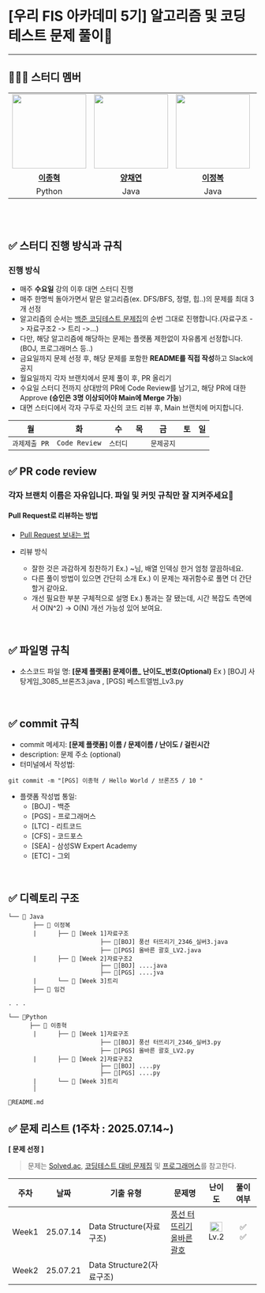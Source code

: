 #  [우리 FIS 아카데미 5기] 알고리즘 및 코딩 테스트 문제 풀이📖

---


## 👩‍👦‍👦 **스터디 멤버**
<table>
 <tr>
    <td align="center"><a href="https://github.com/Jhcki222"><img src="https://avatars.githubusercontent.com/Jhcki222" width="150px;" alt=""></td>
    <td align="center"><a href="https://github.com/Yang-Chaeyeon"><img src="https://avatars.githubusercontent.com/Yang-Chaeyeon" width="150px;" alt=""></td>
    <td align="center"><a href="https://github.com/JBL28"><img src="https://avatars.githubusercontent.com/JBL28" width="150px;" alt=""></td>
    <td align="center"><a href="https://github.com/wo-oaw"><img src="https://avatars.githubusercontent.com/wo-oaw" width="150px;" alt=""></td>
    <td align="center"><a href="https://github.com/woni-jo"><img src="https://avatars.githubusercontent.com/woni-jo" width="150px;" alt=""></td>
    <td align="center"><a href="https://github.com/Ju-Min-Kyung"><img src="https://avatars.githubusercontent.com/Ju-Min-Kyung" width="150px;" alt=""></td>
  </tr>
  <tr>
    <td align="center"><a href="https://github.com/Seongho0503"><b>이종혁</b></td>
    <td align="center"><a href="https://github.com/Mosquito0076"><b>양채연</b></td>
    <td align="center"><a href="https://github.com/Juwon-Kiim"><b>이정복</b></td>
    <td align="center"><a href="https://github.com/cssopy"><b>임건애</b></td>
    <td align="center"><a href="https://github.com/lea-hwang"><b>조원희</b></td>
    <td align="center"><a href="https://github.com/lea-hwang"><b>주민경</b></td>
  </tr>
  <tr> 
    <td align="center">Python</td>
    <td align="center">Java</td>
    <td align="center">Java<y</td>
    <td align="center">Java</td>
    <td align="center">Java</td>
    <td align="center">Python</td>
  </tr> 
</table>

<br />

<br />

## ✅ 스터디 진행 방식과 규칙

### 진행 방식
- 매주 **수요일** 강의 이후 대면 스터디 진행
- 매주 한명씩 돌아가면서 맡은 알고리즘(ex. DFS/BFS, 정렬, 힙..)의 문제를 최대 3개 선정
- 알고리즘의 순서는 [백준 코딩테스트 문제집](https://github.com/tony9402/baekjoon/tree/main)의 순번 그대로 진행합니다.(자료구조 -> 자료구조2 -> 트리 ->...)
- 다만, 해당 알고리즘에 해당하는 문제는 플랫폼 제한없이 자유롭게 선정합니다. (BOJ, 프로그래머스 등..)
- 금요일까지 문제 선정 후, 해당 문제를 포함한 **README를 직접 작성**하고 Slack에 공지
- 월요일까지 각자 브랜치에서 문제 풀이 후, PR 올리기
- 수요일 스터디 전까지 상대방의 PR에 Code Review를 남기고, 해당 PR에 대한 Approve **(승인은 3명 이상되어야 Main에 Merge 가능**)
- 대면 스터디에서 각자 구두로 자신의 코드 리뷰 후, Main 브랜치에 머지합니다.

|월|화|수|목|금|토|일|
|:---:|:---:|:---:|:---:|:---:|:---:|:---:|
|`과제제출 PR`|`Code Review`|`스터디`||`문제공지`|||

## ✅ PR code review

### 각자 브랜치 이름은 자유입니다. 파일 및 커밋 규칙만 잘 지켜주세요🙏

#### Pull Request로 리뷰하는 방법   
- [Pull Request 보내는 법](https://wayhome25.github.io/git/2017/07/08/git-first-pull-request-story/)  


- 리뷰 방식
    - 잘한 것은 과감하게 칭찬하기 Ex.) ~님, 배열 인덱싱 한거 엄청 깔끔하네요. 
    - 다른 풀이 방법이 있으면 간단히 소개 Ex.) 이 문제는 재귀함수로 풀면 더 간단할거 같아요.
    - 개선 필요한 부분 구체적으로 설명 Ex.) 통과는 잘 됐는데, 시간 복잡도 측면에서 O(N^2) → O(N) 개선 가능성 있어 보여요.
<br />

## ✅ 파일명 규칙
- 소스코드 파일 명: **[문제 플랫폼] 문제이름_ 난이도_번호(Optional)**
Ex ) [BOJ] 사탕게임_3085_브론즈3.java , [PGS] 베스트엘범_Lv3.py

<br />

## ✅ commit 규칙
- commit 메세지: **[문제 플랫폼] 이름 / 문제이름 / 난이도 / 걸린시간**
- description: 문제 주소 (optional)
- 터미널에서 작성법: 
```
git commit -m "[PGS] 이종혁 / Hello World / 브론즈5 / 10 "
```
- 플랫폼 작성법 통일: 
  * [BOJ] - 백준 
  * [PGS] - 프로그래머스
  * [LTC] - 리트코드
  * [CFS] - 코드포스
  * [SEA] - 삼성SW Expert Academy
  * [ETC] - 그외

<br />

## ✅ 디렉토리 구조
```
└── 📂 Java 
       ├── 📂 이정복
       |      ├── 📂 [Week 1]자료구조
                          ├── 💾[BOJ] 풍선 터뜨리기_2346_실버3.java
                          ├── 💾[PGS] 올바른 괄호_LV2.java
       |      ├── 📂 [Week 2]자료구조2
                          ├── 💾[BOJ] ....java
                          ├── 💾[PGS] ....jva
       |      └── 📂 [Week 3]트리
       ├── 📂 임건 

. . .
 
└── 📂Python 
      ├── 📂 이종혁
       |      ├── 📂 [Week 1]자료구조
                          ├── 💾[BOJ] 풍선 터뜨리기_2346_실버3.py
                          ├── 💾[PGS] 올바른 괄호_LV2.py
       |      ├── 📂 [Week 2]자료구조2
                          ├── 💾[BOJ] ....py
                          ├── 💾[PGS] ....py
       |      └── 📂 [Week 3]트리
       │     

💾README.md
```

##  ✅ 문제 리스트 (1주차 : 2025.07.14~)

**[ 문제 선정 ]**

>  문제는 [Solved.ac](https://solved.ac/), [코딩테스트 대비 문제집](https://github.com/tony9402/baekjoon) 및 [프로그래머스](https://programmers.co.kr/)를 참고한다. 


|          주차          |    날짜      |기출 유형                                                    | 문제명                                                       | 난이도                                   | 풀이여부 |   
| --------------- | --------------- | ------------------------------------------------------------ | ------------------------------------------------------------ | :----------------------------------------: | :--------: |
| Week1 | 25.07.14 |Data Structure(자료구조)                                           | [풍선 터뜨리기](https://www.acmicpc.net/problem/2346)<br />[올바른 괄호](https://school.programmers.co.kr/learn/courses/30/lessons/129095)<br />| <img height="20px" width="25px" src="https://static.solved.ac/tier_small/8.svg"/>  <br/> Lv.2               | ✅<br />✅    |
|Week2 | 25.07.21 |Data Structure2(자료구조)                                       ||  |   | 

